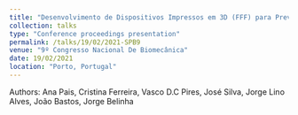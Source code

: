 ```yaml
---
title: "Desenvolvimento de Dispositivos Impressos em 3D (FFF) para Prevenir a Propagação de COVID-19"
collection: talks
type: "Conference proceedings presentation"
permalink: /talks/19/02/2021-SPB9
venue: "9º Congresso Nacional De Biomecânica"
date: 19/02/2021
location: "Porto, Portugal"
---
```


Authors: Ana Pais, Cristina Ferreira, Vasco D.C Pires, José Silva, Jorge Lino Alves, João Bastos, Jorge Belinha
